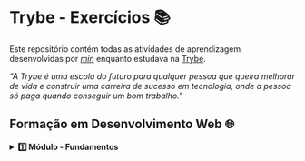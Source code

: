 # Trybe - Exercícios 📚

Este repositório contém todas as atividades de aprendizagem desenvolvidas por _[min](https://www.linkedin.com/in/alissonooliveira/)_ enquanto estudava na [Trybe](https://www.betrybe.com/).

_"A Trybe é uma escola do futuro para qualquer pessoa que queira melhorar de vida e construir uma carreira de sucesso em tecnologia, onde a pessoa só paga quando conseguir um bom trabalho."_

## Formação em Desenvolvimento Web 🌐

<details>
  <summary><strong>1️⃣ Módulo - Fundamentos</strong></summary><br>

- [x] 1.1 - Unix, Shell & Git.
- [ ] 1.2 - Html & Css.
</details>
